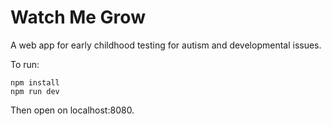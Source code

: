 # Watch Me Grow

A web app for early childhood testing for autism and developmental issues.

To run:
```
npm install
npm run dev
```
Then open on localhost:8080.
